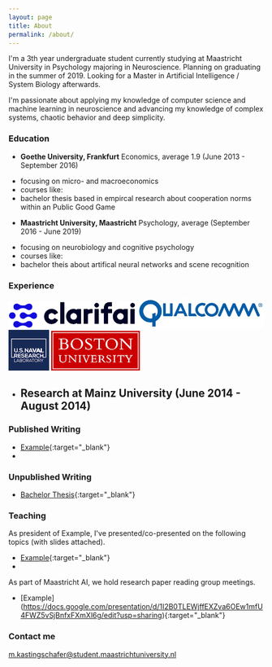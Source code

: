 ```yaml
---
layout: page
title: About
permalink: /about/
---
```


I'm a 3th year undergraduate student currently studying at Maastricht University in Psychology majoring in Neuroscience. Planning on graduating in the summer of 2019. Looking for a Master in Artificial Intelligence / System Biology afterwards. 

I'm passionate about applying my knowledge of computer science and machine learning in neuroscience and advancing my knowledge of complex systems, chaotic behavior and deep simplicity.


### Education
* **Goethe University, Frankfurt** Economics, average 1.9 (June 2013 - September 2016)
- focusing on micro- and macroeconomics
- courses like: 
- bachelor thesis based in empircal research about cooperation norms within an Public Good Game

* **Maastricht University, Maastricht** Psychology, average  (September 2016 - June 2019)
- focusing on neurobiology and cognitive psychology
- courses like:
- bachelor theis about artifical neural networks and scene recognition

### Experience


<img src="/assets/clarifai.png" width="250">                    <img src="/assets/qualcomm.jpg" width="250">                     <img src="/assets/nrl.png" width="80">                     <img src="/assets/bu.gif" width="175">


* **Research at Mainz University** (June 2014 - August 2014)
  - 


### Published Writing 

* [Example](http://www.kdnuggets.com/author/adit-deshpande){:target="_blank"}
*

### Unpublished Writing
* [Bachelor Thesis](http://www.kdnuggets.com/author/adit-deshpande){:target="_blank"}

### Teaching

As president of Example, I've presented/co-presented on the following topics (with slides attached).

* [Example](http://bit.ly/2xw2T18){:target="_blank"}
* 

As part of Maastricht AI, we hold research paper reading group meetings.

* [Example]
(https://docs.google.com/presentation/d/1I2B0TLEWjffEXZva6OEw1mfU4FWZ5vSjBnfxFXmXl6g/edit?usp=sharing){:target="_blank"}


### Contact me

[m.kastingschafer@student.maastrichtuniversity.nl](mailto:m.kastingschafer@student.maastrichtuniversity.nl)
